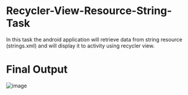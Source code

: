 # Recycler-View-Resource-String-Task
In this task the android application will retrieve data from string resource (strings.xml) and will display it to activity using recycler view.

# Final Output
![image](https://user-images.githubusercontent.com/61291771/146467728-43154fe1-c260-45eb-a6cf-9da5f988eaca.png)
